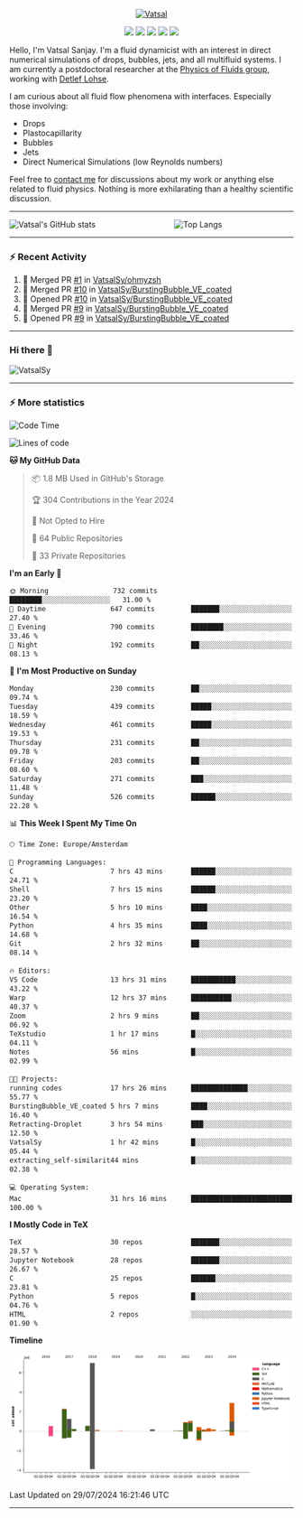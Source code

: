 <center>

[<img alt="Vatsal" width="200px" src="https://www.dropbox.com/s/dxyybgtblo8er6h/Logo_Vatsal_Vector.png?raw=1">](https://www.vatsalsanjay.com)

[<img src="https://img.shields.io/badge/googlescholar-4285F4?&style=for-the-badge&logo=googlescholar&logoColor=white">](https://scholar.google.com/citations?hl=en&user=67aQviYAAAAJ)
[<img src="https://img.shields.io/static/v1.svg?&style=for-the-badge&logo=ResearchGate&label=&message=ResearchGate&logoColor=white&color=green">](https://www.researchgate.net/profile/Vatsal-Sanjay-2)
[<img src="https://img.shields.io/badge/twitter-1DA1F2?&style=for-the-badge&logo=twitter&logoColor=white">](https://twitter.com/VatsalSanjay)
[<img src="https://img.shields.io/badge/linkedin-0A66C2?&style=for-the-badge&logo=linkedin">](https://www.linkedin.com/in/vatsalsanjay/)
[<img src="https://img.shields.io/badge/orcid-A6CE39?&style=for-the-badge&logo=orcid&logoColor=white">](https://orcid.org/0000-0002-4293-6099)

</center>

Hello, I'm Vatsal Sanjay. I'm a fluid dynamicist with an interest in direct numerical simulations of drops, bubbles, jets, and all multifluid systems. I am currently a postdoctoral researcher at the [Physics of Fluids group](https://pof.tnw.utwente.nl), working with [Detlef Lohse](https://en.wikipedia.org/wiki/Detlef_Lohse). 

I am curious about all fluid flow phenomena with interfaces. Especially those involving:

- Drops
- Plastocapillarity
- Bubbles
- Jets
- Direct Numerical Simulations (low Reynolds numbers)

Feel free to [contact me](mailto:contact@vatsalsanjay.com) for discussions about my work or anything else related to fluid physics. Nothing is more exhilarating than a healthy scientific discussion.

<!-- ![Vatsal's GitHub stats](https://github-readme-stats-xi-wine-74.vercel.app/api?username=VatsalSy&show_icons=true&theme=vision-friendly-dark)

![Top Langs](https://github-readme-stats-xi-wine-74.vercel.app/api/top-langs/?username=VatsalSy&layout=compact&theme=vision-friendly-dark) -->

---
<div style="display: flex; justify-content: space-between;">
    <img src="https://github-readme-stats-xi-wine-74.vercel.app/api?username=VatsalSy&show_icons=true&theme=vision-friendly-dark" alt="Vatsal's GitHub stats" style="width: 55%;">
    <img src="https://github-readme-stats-xi-wine-74.vercel.app/api/top-langs/?username=VatsalSy&layout=compact&theme=vision-friendly-dark" alt="Top Langs" style="width: 42%;">
</div>

---

### :zap: Recent Activity

<!--START_SECTION:activity-->
1. 🎉 Merged PR [#1](https://github.com/VatsalSy/ohmyzsh/pull/1) in [VatsalSy/ohmyzsh](https://github.com/VatsalSy/ohmyzsh)
2. 🎉 Merged PR [#10](https://github.com/VatsalSy/BurstingBubble_VE_coated/pull/10) in [VatsalSy/BurstingBubble_VE_coated](https://github.com/VatsalSy/BurstingBubble_VE_coated)
3. 💪 Opened PR [#10](https://github.com/VatsalSy/BurstingBubble_VE_coated/pull/10) in [VatsalSy/BurstingBubble_VE_coated](https://github.com/VatsalSy/BurstingBubble_VE_coated)
4. 🎉 Merged PR [#9](https://github.com/VatsalSy/BurstingBubble_VE_coated/pull/9) in [VatsalSy/BurstingBubble_VE_coated](https://github.com/VatsalSy/BurstingBubble_VE_coated)
5. 💪 Opened PR [#9](https://github.com/VatsalSy/BurstingBubble_VE_coated/pull/9) in [VatsalSy/BurstingBubble_VE_coated](https://github.com/VatsalSy/BurstingBubble_VE_coated)
<!--END_SECTION:activity-->
---

### Hi there 👋
<p align="left"> <img src="https://komarev.com/ghpvc/?username=VatsalSy&label=Profile%20views&color=orange&style=for-the-badge" alt="VatsalSy" /> </p>

---
### :zap: More statistics

<!--START_SECTION:waka-->
![Code Time](http://img.shields.io/badge/Code%20Time-34%20hrs%2014%20mins-blue)

![Lines of code](https://img.shields.io/badge/From%20Hello%20World%20I%27ve%20Written-18.2%20million%20lines%20of%20code-blue)

**🐱 My GitHub Data** 

> 📦 1.8 MB Used in GitHub's Storage 
 > 
> 🏆 304 Contributions in the Year 2024
 > 
> 🚫 Not Opted to Hire
 > 
> 📜 64 Public Repositories 
 > 
> 🔑 33 Private Repositories 
 > 
**I'm an Early 🐤** 

```text
🌞 Morning                732 commits         ████████░░░░░░░░░░░░░░░░░   31.00 % 
🌆 Daytime                647 commits         ███████░░░░░░░░░░░░░░░░░░   27.40 % 
🌃 Evening                790 commits         ████████░░░░░░░░░░░░░░░░░   33.46 % 
🌙 Night                  192 commits         ██░░░░░░░░░░░░░░░░░░░░░░░   08.13 % 
```
📅 **I'm Most Productive on Sunday** 

```text
Monday                   230 commits         ██░░░░░░░░░░░░░░░░░░░░░░░   09.74 % 
Tuesday                  439 commits         █████░░░░░░░░░░░░░░░░░░░░   18.59 % 
Wednesday                461 commits         █████░░░░░░░░░░░░░░░░░░░░   19.53 % 
Thursday                 231 commits         ██░░░░░░░░░░░░░░░░░░░░░░░   09.78 % 
Friday                   203 commits         ██░░░░░░░░░░░░░░░░░░░░░░░   08.60 % 
Saturday                 271 commits         ███░░░░░░░░░░░░░░░░░░░░░░   11.48 % 
Sunday                   526 commits         ██████░░░░░░░░░░░░░░░░░░░   22.28 % 
```


📊 **This Week I Spent My Time On** 

```text
🕑︎ Time Zone: Europe/Amsterdam

💬 Programming Languages: 
C                        7 hrs 43 mins       ██████░░░░░░░░░░░░░░░░░░░   24.71 % 
Shell                    7 hrs 15 mins       ██████░░░░░░░░░░░░░░░░░░░   23.20 % 
Other                    5 hrs 10 mins       ████░░░░░░░░░░░░░░░░░░░░░   16.54 % 
Python                   4 hrs 35 mins       ████░░░░░░░░░░░░░░░░░░░░░   14.68 % 
Git                      2 hrs 32 mins       ██░░░░░░░░░░░░░░░░░░░░░░░   08.14 % 

🔥 Editors: 
VS Code                  13 hrs 31 mins      ███████████░░░░░░░░░░░░░░   43.22 % 
Warp                     12 hrs 37 mins      ██████████░░░░░░░░░░░░░░░   40.37 % 
Zoom                     2 hrs 9 mins        ██░░░░░░░░░░░░░░░░░░░░░░░   06.92 % 
TeXstudio                1 hr 17 mins        █░░░░░░░░░░░░░░░░░░░░░░░░   04.11 % 
Notes                    56 mins             █░░░░░░░░░░░░░░░░░░░░░░░░   02.99 % 

🐱‍💻 Projects: 
running codes            17 hrs 26 mins      ██████████████░░░░░░░░░░░   55.77 % 
BurstingBubble_VE_coated 5 hrs 7 mins        ████░░░░░░░░░░░░░░░░░░░░░   16.40 % 
Retracting-Droplet       3 hrs 54 mins       ███░░░░░░░░░░░░░░░░░░░░░░   12.50 % 
VatsalSy                 1 hr 42 mins        █░░░░░░░░░░░░░░░░░░░░░░░░   05.44 % 
extracting_self-similarit44 mins             █░░░░░░░░░░░░░░░░░░░░░░░░   02.38 % 

💻 Operating System: 
Mac                      31 hrs 16 mins      █████████████████████████   100.00 % 
```

**I Mostly Code in TeX** 

```text
TeX                      30 repos            ███████░░░░░░░░░░░░░░░░░░   28.57 % 
Jupyter Notebook         28 repos            ███████░░░░░░░░░░░░░░░░░░   26.67 % 
C                        25 repos            ██████░░░░░░░░░░░░░░░░░░░   23.81 % 
Python                   5 repos             █░░░░░░░░░░░░░░░░░░░░░░░░   04.76 % 
HTML                     2 repos             ░░░░░░░░░░░░░░░░░░░░░░░░░   01.90 % 
```



**Timeline**

![Lines of Code chart](https://raw.githubusercontent.com/VatsalSy/VatsalSy/main/assets/bar_graph.png)


 Last Updated on 29/07/2024 16:21:46 UTC
<!--END_SECTION:waka-->
---

